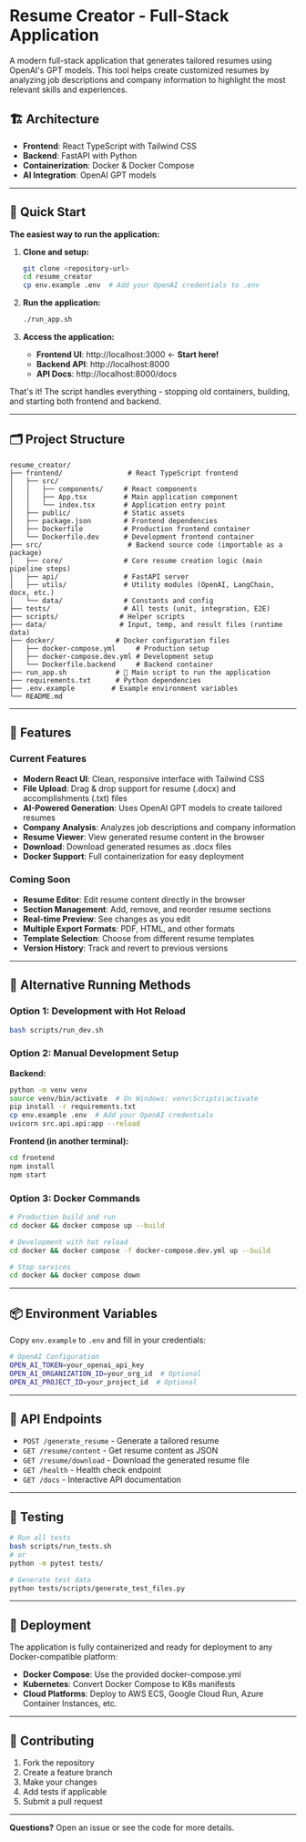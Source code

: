 # Resume Creator - Full-Stack Application

A modern full-stack application that generates tailored resumes using OpenAI's GPT models. This tool helps create customized resumes by analyzing job descriptions and company information to highlight the most relevant skills and experiences.

## 🏗️ Architecture

- **Frontend**: React TypeScript with Tailwind CSS
- **Backend**: FastAPI with Python
- **Containerization**: Docker & Docker Compose
- **AI Integration**: OpenAI GPT models

---

## 🚀 Quick Start

**The easiest way to run the application:**

1. **Clone and setup:**
   ```bash
   git clone <repository-url>
   cd resume_creator
   cp env.example .env  # Add your OpenAI credentials to .env
   ```

2. **Run the application:**
   ```bash
   ./run_app.sh
   ```

3. **Access the application:**
   - **Frontend UI**: http://localhost:3000 ← **Start here!**
   - **Backend API**: http://localhost:8000
   - **API Docs**: http://localhost:8000/docs

That's it! The script handles everything - stopping old containers, building, and starting both frontend and backend.

---

## 🗂️ Project Structure

```
resume_creator/
├── frontend/                # React TypeScript frontend
│   ├── src/
│   │   ├── components/     # React components
│   │   ├── App.tsx         # Main application component
│   │   └── index.tsx       # Application entry point
│   ├── public/             # Static assets
│   ├── package.json        # Frontend dependencies
│   ├── Dockerfile          # Production frontend container
│   └── Dockerfile.dev      # Development frontend container
├── src/                     # Backend source code (importable as a package)
│   ├── core/               # Core resume creation logic (main pipeline steps)
│   ├── api/                # FastAPI server
│   ├── utils/              # Utility modules (OpenAI, LangChain, docx, etc.)
│   └── data/               # Constants and config
├── tests/                  # All tests (unit, integration, E2E)
├── scripts/               # Helper scripts
├── data/                  # Input, temp, and result files (runtime data)
├── docker/               # Docker configuration files
│   ├── docker-compose.yml     # Production setup
│   ├── docker-compose.dev.yml # Development setup
│   └── Dockerfile.backend     # Backend container
├── run_app.sh            # 🚀 Main script to run the application
├── requirements.txt      # Python dependencies
├── .env.example         # Example environment variables
└── README.md
```

---

## 🎯 Features

### Current Features
- **Modern React UI**: Clean, responsive interface with Tailwind CSS
- **File Upload**: Drag & drop support for resume (.docx) and accomplishments (.txt) files
- **AI-Powered Generation**: Uses OpenAI GPT models to create tailored resumes
- **Company Analysis**: Analyzes job descriptions and company information
- **Resume Viewer**: View generated resume content in the browser
- **Download**: Download generated resumes as .docx files
- **Docker Support**: Full containerization for easy deployment

### Coming Soon
- **Resume Editor**: Edit resume content directly in the browser
- **Section Management**: Add, remove, and reorder resume sections
- **Real-time Preview**: See changes as you edit
- **Multiple Export Formats**: PDF, HTML, and other formats
- **Template Selection**: Choose from different resume templates
- **Version History**: Track and revert to previous versions

---

## 🔧 Alternative Running Methods

### Option 1: Development with Hot Reload
```bash
bash scripts/run_dev.sh
```

### Option 2: Manual Development Setup

**Backend:**
```bash
python -m venv venv
source venv/bin/activate  # On Windows: venv\Scripts\activate
pip install -r requirements.txt
cp env.example .env  # Add your OpenAI credentials
uvicorn src.api.api:app --reload
```

**Frontend (in another terminal):**
```bash
cd frontend
npm install
npm start
```

### Option 3: Docker Commands
```bash
# Production build and run
cd docker && docker compose up --build

# Development with hot reload
cd docker && docker compose -f docker-compose.dev.yml up --build

# Stop services
cd docker && docker compose down
```

---

## 📦 Environment Variables

Copy `env.example` to `.env` and fill in your credentials:

```bash
# OpenAI Configuration
OPEN_AI_TOKEN=your_openai_api_key
OPEN_AI_ORGANIZATION_ID=your_org_id  # Optional
OPEN_AI_PROJECT_ID=your_project_id  # Optional
```

---

## 🔧 API Endpoints

- `POST /generate_resume` - Generate a tailored resume
- `GET /resume/content` - Get resume content as JSON
- `GET /resume/download` - Download the generated resume file
- `GET /health` - Health check endpoint
- `GET /docs` - Interactive API documentation

---

## 🧪 Testing

```bash
# Run all tests
bash scripts/run_tests.sh
# or
python -m pytest tests/

# Generate test data
python tests/scripts/generate_test_files.py
```

---

## 🚀 Deployment

The application is fully containerized and ready for deployment to any Docker-compatible platform:

- **Docker Compose**: Use the provided docker-compose.yml
- **Kubernetes**: Convert Docker Compose to K8s manifests
- **Cloud Platforms**: Deploy to AWS ECS, Google Cloud Run, Azure Container Instances, etc.

---

## 🤝 Contributing

1. Fork the repository
2. Create a feature branch
3. Make your changes
4. Add tests if applicable
5. Submit a pull request

---

**Questions?** Open an issue or see the code for more details.
